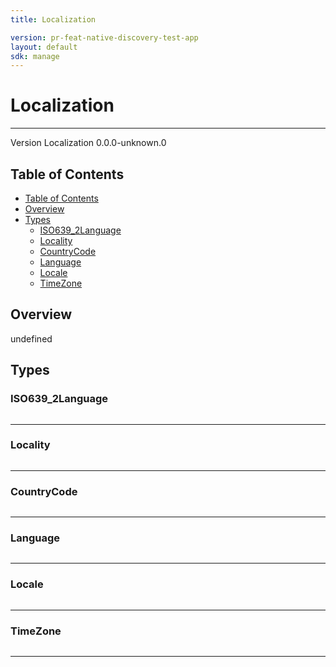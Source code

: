 ```yaml
---
title: Localization

version: pr-feat-native-discovery-test-app
layout: default
sdk: manage
---
```


# Localization

---

Version Localization 0.0.0-unknown.0

## Table of Contents

- [Table of Contents](#table-of-contents)
- [Overview](#overview)
- [Types](#types)
  - [ISO639_2Language](#isolanguage)
  - [Locality](#locality)
  - [CountryCode](#countrycode)
  - [Language](#language)
  - [Locale](#locale)
  - [TimeZone](#timezone)

## Overview

undefined

## Types

### ISO639_2Language

```typescript

```

---

### Locality

```typescript

```

---

### CountryCode

```typescript

```

---

### Language

```typescript

```

---

### Locale

```typescript

```

---

### TimeZone

```typescript

```

---
